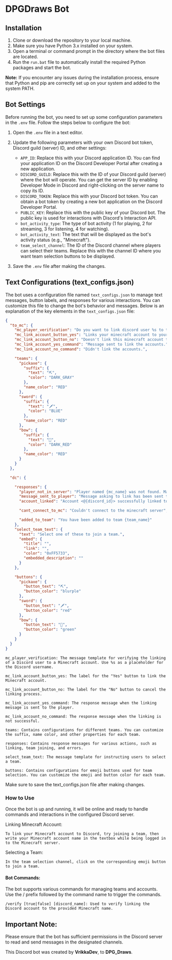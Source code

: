 # DPGDraws Bot

## Installation

1. Clone or download the repository to your local machine.
2. Make sure you have Python 3.x installed on your system.
3. Open a terminal or command prompt in the directory where the bot files are located.
4. Run the `run.bat` file to automatically install the required Python packages and start the bot.

**Note:** If you encounter any issues during the installation process, ensure that Python and pip are correctly set up on your system and added to the system PATH.

## Bot Settings

Before running the bot, you need to set up some configuration parameters in the `.env` file. Follow the steps below to configure the bot:

1. Open the `.env` file in a text editor.
2. Update the following parameters with your own Discord bot token, Discord guild (server) ID, and other settings:

   - `APP_ID`: Replace this with your Discord application ID. You can find your application ID on the Discord Developer Portal after creating a new application.
   - `DISCORD_GUILD`: Replace this with the ID of your Discord guild (server) where the bot will operate. You can get the server ID by enabling Developer Mode in Discord and right-clicking on the server name to copy its ID.
   - `DISCORD_TOKEN`: Replace this with your Discord bot token. You can obtain a bot token by creating a new bot application on the Discord Developer Portal.
   - `PUBLIC_KEY`: Replace this with the public key of your Discord bot. The public key is used for interactions with Discord's Interaction API.
   - `bot_activity_type`: The type of bot activity (1 for playing, 2 for streaming, 3 for listening, 4 for watching).
   - `bot_activity_text`: The text that will be displayed as the bot's activity status (e.g., "Minecraft").
   - `team_select_channel`: The ID of the Discord channel where players can select their teams. Replace this with the channel ID where you want team selection buttons to be displayed.

3. Save the `.env` file after making the changes.

## Text Configurations (text_configs.json)

The bot uses a configuration file named `text_configs.json` to manage text messages, button labels, and responses for various interactions. You can customize this file to change the bot's behavior and messages. Below is an explanation of the key elements in the `text_configs.json` file:

```json
{
  "to_mc": {
    "mc_player_verification": "Do you want to link discord user %s to this minecraft account?",
    "mc_link_account_button_yes": "Links your minecraft account to your discord account.",
    "mc_link_account_button_no": "Doesn't link this minecraft account to said discord account",
    "mc_link_account_yes_command": "Message sent to link the accounts.",
    "mc_link_account_no_command": "Didn't link the accounts.",

    "teams": {
      "pickaxe": {
        "suffix": {
          "text": "⛏",
          "color": "DARK_GRAY"
        },
        "name_color": "RED"
      },
      "sword": {
        "suffix": {
          "text": "🗡️",
          "color": "BLUE"
        },
        "name_color": "RED"
      },
      "bow": {
        "suffix": {
          "text": "🏹",
          "color": "DARK_RED"
        },
        "name_color": "RED"
      }
    }
  },

  "dc": {

    "responses": {
      "player_not_in_server": "Player named {mc_name} was not found. Make sure you are connected to the minecraft server when trying to link accounts.",
      "message_sent_to_player": "Message asking to link has been sent to {mc_name}. Please accept the verification in minecraft.",
      "account_linked": "Account <@{discord_id}> successfully linked to {mc_name}",

      "cant_connect_to_mc": "Couldn't connect to the minecraft server",

      "added_to_team": "You have been added to team {team_name}"
    },
    "select_team_text": {
      "text": "Select one of these to join a team.",
      "embed": {
        "title": "",
        "link": "",
        "color": "0xFF5733",
        "embedded_description": ""
      }
    },

    "buttons": {
      "pickaxe": {
        "button_text": "⛏",
        "button_color": "blurple"
      },
      "sword": {
        "button_text": "🗡️",
        "button_color": "red"
      },
      "bow": {
        "button_text": "🏹",
        "button_color": "green"
      }
    }
  }
}
```
    mc_player_verification: The message template for verifying the linking of a Discord user to a Minecraft account. Use %s as a placeholder for the Discord username.

    mc_link_account_button_yes: The label for the "Yes" button to link the Minecraft account.

    mc_link_account_button_no: The label for the "No" button to cancel the linking process.

    mc_link_account_yes_command: The response message when the linking message is sent to the player.

    mc_link_account_no_command: The response message when the linking is not successful.

    teams: Contains configurations for different teams. You can customize the suffix, name color, and other properties for each team.

    responses: Contains response messages for various actions, such as linking, team joining, and errors.

    select_team_text: The message template for instructing users to select a team.

    buttons: Contains configurations for emoji buttons used for team selection. You can customize the emoji and button color for each team.

Make sure to save the text_configs.json file after making changes.

### How to Use

Once the bot is up and running, it will be online and ready to handle commands and interactions in the configured Discord server.

Linking Minecraft Account:

    To link your Minecraft account to Discord, try joining a team, then write your Minecraft account name in the textbox while being logged in to the Minecraft server.

Selecting a Team:

    In the team selection channel, click on the corresponding emoji button to join a team.

#### Bot Commands:

The bot supports various commands for managing teams and accounts. Use the / prefix followed by the command name to trigger the commands.

    /verify [true|false] [discord_name]: Used to verify linking the Discord account to the provided Minecraft name.
   

## Important Note:

Please ensure that the bot has sufficient permissions in the Discord server to read and send messages in the designated channels.

This Discord bot was created by **VrikkaDev**, to **DPG_Draws**.
